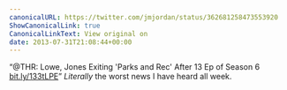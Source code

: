 ```yaml
---
canonicalURL: https://twitter.com/jmjordan/status/362681258473553920
ShowCanonicalLink: true
CanonicalLinkText: View original on
date: 2013-07-31T21:08:44+00:00
---
```

“@THR: Lowe, Jones Exiting 'Parks and Rec' After 13 Ep of Season 6 [bit.ly/133tLPE](http://bit.ly/133tLPE)” *Literally* the worst news I have heard all week.